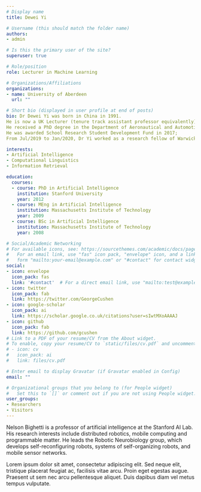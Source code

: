 ```yaml
---
# Display name
title: Dewei Yi

# Username (this should match the folder name)
authors:
- admin

# Is this the primary user of the site?
superuser: true

# Role/position
role: Lecturer in Machine Learning

# Organizations/Affiliations
organizations:
- name: University of Aberdeen
  url: ""

# Short bio (displayed in user profile at end of posts)
bio: Dr Dewei Yi was born in China in 1991. 
He is now a UK Lecturer (tenure track assistant professor equivalently) in Machine Learning, School of NCS, at University of Aberdeen (UoA), U.K. 
He received a PhD degree in the Department of Aeronautical and Automotive Engineering, under the supervision of Prof. Wen-Hua Chen (EPSRC Established Career Fellow, IEEE/IET/FIMechE Fellow), Loughborough University, U.K. in 2018. 
He was awarded School Research Student Development Fund in 2017;
From Jul/2019 to Jan/2020, Dr Yi worked as a research fellow of Warwick Manufacturing Group at University of Warwick.

interests:
- Artificial Intelligence
- Computational Linguistics
- Information Retrieval

education:
  courses:
  - course: PhD in Artificial Intelligence
    institution: Stanford University
    year: 2012
  - course: MEng in Artificial Intelligence
    institution: Massachusetts Institute of Technology
    year: 2009
  - course: BSc in Artificial Intelligence
    institution: Massachusetts Institute of Technology
    year: 2008

# Social/Academic Networking
# For available icons, see: https://sourcethemes.com/academic/docs/page-builder/#icons
#   For an email link, use "fas" icon pack, "envelope" icon, and a link in the
#   form "mailto:your-email@example.com" or "#contact" for contact widget.
social:
- icon: envelope
  icon_pack: fas
  link: '#contact'  # For a direct email link, use "mailto:test@example.org".
- icon: twitter
  icon_pack: fab
  link: https://twitter.com/GeorgeCushen
- icon: google-scholar
  icon_pack: ai
  link: https://scholar.google.co.uk/citations?user=sIwtMXoAAAAJ
- icon: github
  icon_pack: fab
  link: https://github.com/gcushen
# Link to a PDF of your resume/CV from the About widget.
# To enable, copy your resume/CV to `static/files/cv.pdf` and uncomment the lines below.
# - icon: cv
#   icon_pack: ai
#   link: files/cv.pdf

# Enter email to display Gravatar (if Gravatar enabled in Config)
email: ""

# Organizational groups that you belong to (for People widget)
#   Set this to `[]` or comment out if you are not using People widget.
user_groups:
- Researchers
- Visitors
---
```


Nelson Bighetti is a professor of artificial intelligence at the Stanford AI Lab. His research interests include distributed robotics, mobile computing and programmable matter. He leads the Robotic Neurobiology group, which develops self-reconfiguring robots, systems of self-organizing robots, and mobile sensor networks.

Lorem ipsum dolor sit amet, consectetur adipiscing elit. Sed neque elit, tristique placerat feugiat ac, facilisis vitae arcu. Proin eget egestas augue. Praesent ut sem nec arcu pellentesque aliquet. Duis dapibus diam vel metus tempus vulputate.
